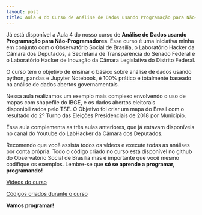 ```yaml
---
layout: post
title: Aula 4 do Curso de Análise de Dados usando Programação para Não-Programadores
---
```

Já está disponível a Aula 4 do nosso curso de **Análise de Dados usando Programação para Não-Programadores**. Esse curso é uma iniciativa minha em conjunto com o Observatório Social de Brasília, o Laboratório Hacker da Câmara dos Deputados, a Secretaria de Transparência do Senado Federal e o Laboratório Hacker de Inovação da Câmara Legislativa do Distrito Federal.

O curso tem o objetivo de ensinar o básico sobre análise de dados usando python, pandas e Jupyter Notebook, é 100% prático e totalmente baseado na análise de dados abertos governamentais.

Nessa aula realizamos um exemplo mais complexo envolvendo o uso de mapas com shapefile do IBGE, e os dados abertos eleitorais disponibilizados pelo TSE. O Objetivo foi criar um mapa do Brasil com o resultado do 2º Turno das Eleições Presidenciais de 2018 por Município.

Essa aula complementa as três aulas anteriores, que já estavam disponíveis no canal do Youtube do LabHacker da Câmara dos Deputados.

Recomendo que você assista todos os vídeos e execute todas as análises por conta própria. Todo o código criado no curso está disponível no github do Observatório Social de Brasília mas é importante que você mesmo codifique os exemplos. Lembre-se que **só se aprende a programar, programando!**

[Vídeos do curso](https://www.youtube.com/playlist?list=PLqiFjCF_dtcymXtdjwAP4s7tRoW4CYwnH)

[Códigos criados durante o curso](https://github.com/OSBrasilia/Curso_Analise_Dados_Publicos_Online)

**Vamos programar!**
